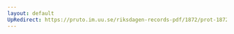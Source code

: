 ```yaml
---
layout: default
UpRedirect: https://pruto.im.uu.se/riksdagen-records-pdf/1872/prot-1872--ak--507/prot-1872--ak--507_001.pdf
---
```


